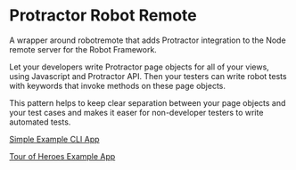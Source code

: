 # Protractor Robot Remote 

A wrapper around robotremote that adds Protractor integration to the Node remote server for the Robot Framework.

Let your developers write Protractor page objects for all of your views, using Javascript and Protractor API.
Then your testers can write robot tests with keywords that invoke methods on these page objects.

This pattern helps to keep clear separation between your page objects and your test cases and makes it easer for non-developer testers to write automated tests.

[Simple Example CLI App](https://github.com/starjumper30/protractor-robot-remote-example#readme)

[Tour of Heroes Example App](https://github.com/starjumper30/toh-ngrx4-acceptance-tests#readme)